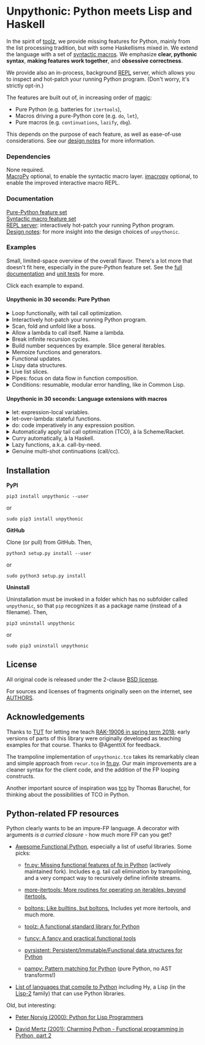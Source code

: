 # Unpythonic: Python meets Lisp and Haskell

In the spirit of [toolz](https://github.com/pytoolz/toolz), we provide missing features for Python, mainly from the list processing tradition, but with some Haskellisms mixed in. We extend the language with a set of [syntactic macros](https://en.wikipedia.org/wiki/Macro_(computer_science)#Syntactic_macros). We emphasize **clear, pythonic syntax**, **making features work together**, and **obsessive correctness**.

We provide also an in-process, background [REPL](https://en.wikipedia.org/wiki/Read%E2%80%93eval%E2%80%93print_loop) server, which allows you to inspect and hot-patch your running Python program. (Don't worry, it's strictly opt-in.)

The features are built out of, in increasing order of [magic](https://macropy3.readthedocs.io/en/latest/discussion.html#levels-of-magic):

 - Pure Python (e.g. batteries for `itertools`),
 - Macros driving a pure-Python core (e.g. `do`, `let`),
 - Pure macros (e.g. `continuations`, `lazify`, `dbg`).

This depends on the purpose of each feature, as well as ease-of-use considerations. See our [design notes](doc/design-notes.md) for more information.

### Dependencies

None required.  
[MacroPy](https://github.com/azazel75/macropy) optional, to enable the syntactic macro layer. [imacropy](https://github.com/Technologicat/imacropy) optional, to enable the improved interactive macro REPL.

### Documentation

[Pure-Python feature set](doc/features.md)  
[Syntactic macro feature set](doc/macros.md)  
[REPL server](doc/repl.md): interactively hot-patch your running Python program.  
[Design notes](doc/design-notes.md): for more insight into the design choices of ``unpythonic``.


### Examples

Small, limited-space overview of the overall flavor. There's a lot more that doesn't fit here, especially in the pure-Python feature set. See the [full documentation](doc/features.md) and [unit tests](unpythonic/test/) for more.

Click each example to expand.

#### Unpythonic in 30 seconds: Pure Python

<details><summary>Loop functionally, with tail call optimization.</summary>

[[docs](doc/features.md#looped-looped_over-loops-in-fp-style-with-tco)]

```python
from unpythonic import looped, looped_over

@looped
def result(loop, acc=0, i=0):
    if i == 10:
        return acc
    else:
        return loop(acc + i, i + 1)  # tail call optimized, no call stack blowup.
assert result == 45

@looped_over(range(3), acc=[])
def result(loop, i, acc):
    acc.append(lambda x: i * x)  # fresh "i" each time, no mutation of loop counter.
    return loop()
assert [f(10) for f in result] == [0, 10, 20]
```
</details>  
<details><summary>Interactively hot-patch your running Python program.</summary>

[[docs](doc/repl.md)]

To opt in, add just two lines of code to your main program:

```python
from unpythonic.net import server
server.start(locals={})  # automatically daemonic

import time

def main():
    while True:
        time.sleep(1)

if __name__ == '__main__':
    main()
```

Or if you just want to take this for a test run, start the built-in demo app:

```bash
python3 -m unpythonic.net.server
```

Once a server is running, to connect:

```bash
python3 -m unpythonic.net.client 127.0.0.1
```

This gives you a REPL, inside your live process, with all the power of Python. You can `importlib.reload` any module, and through `sys.modules`, inspect or overwrite any name at the top level of any module. You can `pickle.dump` your data. Or do anything you want with/to the live state of your app.

You can have multiple REPL sessions connected simultaneously. When your app exits (for any reason), the server automatically shuts down, closing all connections if any remain. But exiting the client leaves the server running, so you can connect again later - that's the whole point.

Optionally, if you have MacroPy, the REPL sessions support importing and invoking macros. If you additionally have [imacropy](https://github.com/Technologicat/imacropy), the improved interactive macro REPL is used automatically.
</details>  
<details><summary>Scan, fold and unfold like a boss.</summary>

[[docs](doc/features.md#batteries-for-itertools)]

```python
from operator import add
from unpythonic import scanl, foldl, unfold, take

assert tuple(scanl(add, 0, range(1, 5))) == (0, 1, 3, 6, 10)

def op(e1, e2, acc):
    return acc + e1 * e2
assert foldl(op, 0, (1, 2), (3, 4)) == 11  # we accept multiple input sequences, like Racket

def nextfibo(a, b):       # *oldstates
    return (a, b, a + b)  # value, *newstates
assert tuple(take(10, unfold(nextfibo, 1, 1))) == (1, 1, 2, 3, 5, 8, 13, 21, 34, 55)
```
</details>  
<details><summary>Allow a lambda to call itself. Name a lambda.</summary>

[[docs for `withself`](doc/features.md#batteries-for-functools)] [[docs for `namelambda`](doc/features.md#namelambda-rename-a-function)]

```python
from unpythonic import withself, namelambda

fact = withself(lambda self, n: n * self(n - 1) if n > 1 else 1)  # see @trampolined to do this with TCO
assert fact(5) == 120

square = namelambda("square")(lambda x: x**2)
assert square.__name__ == "square"
assert square.__qualname__ == "square"  # or e.g. "somefunc.<locals>.square" if inside a function
assert square.__code__.co_name == "square"  # used by stack traces
```
</details>  
<details><summary>Break infinite recursion cycles.</summary>

[[docs](doc/features.md#fix-break-infinite-recursion-cycles)]

```python
from typing import NoReturn
from unpythonic import fix

@fix()
def a(k):
    return b((k + 1) % 3)
@fix()
def b(k):
    return a((k + 1) % 3)
assert a(0) is NoReturn
```
</details>  
<details><summary>Build number sequences by example. Slice general iterables.</summary>

[[docs for `s`](doc/features.md#s-m-mg-lazy-mathematical-sequences-with-infix-arithmetic)] [[docs for `islice`](doc/features.md#islice-slice-syntax-support-for-itertoolsislice)]

```python
from unpythonic import s, islice

seq = s(1, 2, 4, ...)
assert tuple(islice(seq)[:10]) == (1, 2, 4, 8, 16, 32, 64, 128, 256, 512)
```
</details>  
<details><summary>Memoize functions and generators.</summary>

[[docs for `memoize`](doc/features.md#batteries-for-functools)] [[docs for `gmemoize`](doc/features.md#gmemoize-imemoize-fimemoize-memoize-generators)]

```python
from itertools import count, takewhile
from unpythonic import memoize, gmemoize, islice

ncalls = 0
@memoize  # <-- important part
def square(x):
    global ncalls
    ncalls += 1
    return x**2
assert square(2) == 4
assert ncalls == 1
assert square(3) == 9
assert ncalls == 2
assert square(3) == 9
assert ncalls == 2  # called only once for each unique set of arguments

# "memoize lambda": classic evaluate-at-most-once thunk
thunk = memoize(lambda: print("hi from thunk"))
thunk()  # the message is printed only the first time
thunk()

@gmemoize  # <-- important part
def primes():  # FP sieve of Eratosthenes
    yield 2
    for n in count(start=3, step=2):
        if not any(n % p == 0 for p in takewhile(lambda x: x*x <= n, primes())):
            yield n

assert tuple(islice(primes())[:10]) == (2, 3, 5, 7, 11, 13, 17, 19, 23, 29)
```
</details>  
<details><summary>Functional updates.</summary>

[[docs](doc/features.md#fup-functional-update-shadowedsequence)]

```python
from itertools import repeat
from unpythonic import fup

t = (1, 2, 3, 4, 5)
s = fup(t)[0::2] << tuple(repeat(10, 3))
assert s == (10, 2, 10, 4, 10)
assert t == (1, 2, 3, 4, 5)
```
</details>  
<details><summary>Lispy data structures.</summary>

[[docs for `box`](doc/features.md#box-a-mutable-single-item-container)] [[docs for `cons`](doc/features.md#cons-and-friends-pythonic-lispy-linked-lists)] [[docs for `frozendict`](doc/features.md#frozendict-an-immutable-dictionary)]

```python
from unpythonic import box, unbox  # mutable single-item container
cat = object()
b = box(cat)
assert b is not cat  # the box is not the cat
assert unbox(b) is cat  # but when you look inside the box, you find the cat
dog = object()
b << dog  # let's replace the contents of the box
assert unbox(b) is dog

from unpythonic import cons, nil, ll, llist  # lispy linked lists
lst = cons(1, cons(2, cons(3, nil)))
assert ll(1, 2, 3) == lst  # make linked list out of elements
assert llist([1, 2, 3]) == lst  # convert iterable to linked list

from unpythonic import frozendict  # immutable dictionary
d1 = frozendict({'a': 1, 'b': 2})
d2 = frozendict(d1, c=3, a=4)
assert d1 == frozendict({'a': 1, 'b': 2})
assert d2 == frozendict({'a': 4, 'b': 2, 'c': 3})
```
</details>  
<details><summary>Live list slices.</summary>

[[docs](doc/features.md#view-writable-sliceable-view-into-a-sequence)]

```python
from unpythonic import view

lst = list(range(10))
v = view(lst)[::2]  # [0, 2, 4, 6, 8]
v[2:4] = (10, 20)  # re-slicable, still live.
assert lst == [0, 1, 2, 3, 10, 5, 20, 7, 8, 9]

lst[2] = 42
assert v == [0, 42, 10, 20, 8]
```
</details>  
<details><summary>Pipes: focus on data flow in function composition.</summary>

[[docs](doc/features.md#pipe-piped-lazy_piped-sequence-functions)]

```python
from unpythonic import piped, getvalue

double = lambda x: 2 * x
inc    = lambda x: x + 1
x = piped(42) | double | inc | getvalue
assert x == 85
```
</details>  
<details><summary>Conditions: resumable, modular error handling, like in Common Lisp.</summary>

[[docs](doc/features.md#handlers-restarts-conditions-and-restarts)]

```python
from unpythonic import error, restarts, handlers, invoke, use_value, unbox

class MyError(ValueError):
    def __init__(self, value):  # We want to act on the value, so save it.
        self.value = value

def lowlevel(lst):
    _drop = object()  # gensym/nonce
    out = []
    for k in lst:
        # Provide several different error recovery strategies.
        with restarts(use_value=(lambda x: x),
                      halve=(lambda x: x // 2),
                      drop=(lambda: _drop)) as result:
            if k > 9000:
                error(MyError(k))
            # This is reached when no error occurs.
            # `result` is a box, send k into it.
            result << k
        # Now the result box contains either k,
        # or the return value of one of the restarts. 
        r = unbox(result)  # get the value from the box
        if r is not _drop:
            out.append(r)
    return out

def highlevel():
    # Choose which error recovery strategy to use...
    with handlers((MyError, lambda c: use_value(c.value))):
        assert lowlevel([17, 10000, 23, 42]) == [17, 10000, 23, 42]

    # ...on a per-use-site basis...
    with handlers((MyError, lambda c: invoke("halve", c.value))):
        assert lowlevel([17, 10000, 23, 42]) == [17, 5000, 23, 42]

    # ...without changing the low-level code.
    with handlers((MyError, lambda: invoke("drop"))):
        assert lowlevel([17, 10000, 23, 42]) == [17, 23, 42]

highlevel()
```
</details>


#### Unpythonic in 30 seconds: Language extensions with macros

<details><summary>let: expression-local variables.</summary>

[[docs](doc/macros.md#let-letseq-letrec-as-macros)]

```python
from unpythonic.syntax import macros, let, letseq, letrec

x = let[((a, 1), (b, 2)) in a + b]
y = letseq[((c, 1),  # LET SEQuential, like Scheme's let*
            (c, 2 * c),
            (c, 2 * c)) in
           c]
z = letrec[((evenp, lambda x: (x == 0) or oddp(x - 1)),  # LET mutually RECursive, like in Scheme
            (oddp,  lambda x: (x != 0) and evenp(x - 1)))
           in evenp(42)]
```
</details>  
<details><summary>let-over-lambda: stateful functions.</summary>

[[docs](doc/macros.md#dlet-dletseq-dletrec-blet-bletseq-bletrec-decorator-versions)]

```python
from unpythonic.syntax import macros, dlet

@dlet((x, 0))  # let-over-lambda for Python
def count():
    return x << x + 1  # `name << value` rebinds in the let env
assert count() == 1
assert count() == 2
```
</details>  
<details><summary>do: code imperatively in any expression position.</summary>

[[docs](doc/macros.md#do-as-a-macro-stuff-imperative-code-into-an-expression-with-style)]

```python
from unpythonic.syntax import macros, do, local, delete

x = do[local[a << 21],
       local[b << 2 * a],
       print(b),
       delete[b],  # do[] local variables can be deleted, too
       4 * a]
assert x == 84
```
</details>  
<details><summary>Automatically apply tail call optimization (TCO), à la Scheme/Racket.</summary>

[[docs](doc/macros.md#tco-automatic-tail-call-optimization-for-python)]

```python
from unpythonic.syntax import macros, tco

with tco:
    # expressions are automatically analyzed to detect tail position.
    evenp = lambda x: (x == 0) or oddp(x - 1)
    oddp  = lambda x: (x != 0) and evenp(x - 1)
    assert evenp(10000) is True
```
</details>  
<details><summary>Curry automatically, à la Haskell.</summary>

[[docs](doc/macros.md#curry-automatic-currying-for-python)]

```python
from unpythonic.syntax import macros, curry
from unpythonic import foldr, composerc as compose, cons, nil, ll

with curry:
    def add3(a, b, c):
        return a + b + c
    assert add3(1)(2)(3) == 6

    mymap = lambda f: foldr(compose(cons, f), nil)
    double = lambda x: 2 * x
    assert mymap(double, (1, 2, 3)) == ll(2, 4, 6)
```
</details>  
<details><summary>Lazy functions, a.k.a. call-by-need.</summary>

[[docs](doc/macros.md#lazify-call-by-need-for-python)]

```python
from unpythonic.syntax import macros, lazify

with lazify:
    def my_if(p, a, b):
        if p:
            return a  # b never evaluated in this code path
        else:
            return b  # a never evaluated in this code path
    assert my_if(True, 23, 1/0) == 23
    assert my_if(False, 1/0, 42) == 42
```
</details>  
<details><summary>Genuine multi-shot continuations (call/cc).</summary>

[[docs](doc/macros.md#continuations-callcc-for-python)]

```python
from unpythonic.syntax import macros, continuations, call_cc

with continuations:  # enables also TCO automatically
    # McCarthy's amb() operator
    stack = []
    def amb(lst, cc):
        if not lst:
            return fail()
        first, *rest = tuple(lst)
        if rest:
            remaining_part_of_computation = cc
            stack.append(lambda: amb(rest, cc=remaining_part_of_computation))
        return first
    def fail():
        if stack:
            f = stack.pop()
            return f()

    # Pythagorean triples using amb()
    def pt():
        z = call_cc[amb(range(1, 21))]  # capture continuation, auto-populate cc arg
        y = call_cc[amb(range(1, z+1))]
        x = call_cc[amb(range(1, y+1))]
        if x*x + y*y != z*z:
            return fail()
        return x, y, z
    t = pt()
    while t:
        print(t)
        t = fail()  # note pt() has already returned when we call this.
```
</details>


## Installation

**PyPI**

``pip3 install unpythonic --user``

or

``sudo pip3 install unpythonic``

**GitHub**

Clone (or pull) from GitHub. Then,

``python3 setup.py install --user``

or

``sudo python3 setup.py install``

**Uninstall**

Uninstallation must be invoked in a folder which has no subfolder called ``unpythonic``, so that ``pip`` recognizes it as a package name (instead of a filename). Then,

``pip3 uninstall unpythonic``

or

``sudo pip3 uninstall unpythonic``

## License

All original code is released under the 2-clause [BSD license](LICENSE.md).

For sources and licenses of fragments originally seen on the internet, see [AUTHORS](AUTHORS.md).


## Acknowledgements

Thanks to [TUT](http://www.tut.fi/en/home) for letting me teach [RAK-19006 in spring term 2018](https://github.com/Technologicat/python-3-scicomp-intro); early versions of parts of this library were originally developed as teaching examples for that course. Thanks to @AgenttiX for feedback.

The trampoline implementation of ``unpythonic.tco`` takes its remarkably clean and simple approach from ``recur.tco`` in [fn.py](https://github.com/fnpy/fn.py). Our main improvements are a cleaner syntax for the client code, and the addition of the FP looping constructs.

Another important source of inspiration was [tco](https://github.com/baruchel/tco) by Thomas Baruchel, for thinking about the possibilities of TCO in Python.

## Python-related FP resources

Python clearly wants to be an impure-FP language. A decorator with arguments *is a curried closure* - how much more FP can you get?

- [Awesome Functional Python](https://github.com/sfermigier/awesome-functional-python), especially a list of useful libraries. Some picks:

  - [fn.py: Missing functional features of fp in Python](https://github.com/fnpy/fn.py) (actively maintained fork). Includes e.g. tail call elimination by trampolining, and a very compact way to recursively define infinite streams.

  - [more-itertools: More routines for operating on iterables, beyond itertools.](https://github.com/erikrose/more-itertools)

  - [boltons: Like builtins, but boltons.](https://github.com/mahmoud/boltons) Includes yet more itertools, and much more.

  - [toolz: A functional standard library for Python](https://github.com/pytoolz/toolz)

  - [funcy: A fancy and practical functional tools](https://github.com/suor/funcy/)

  - [pyrsistent: Persistent/Immutable/Functional data structures for Python](https://github.com/tobgu/pyrsistent)

  - [pampy: Pattern matching for Python](https://github.com/santinic/pampy) (pure Python, no AST transforms!)

- [List of languages that compile to Python](https://github.com/vindarel/languages-that-compile-to-python) including Hy, a Lisp (in the [Lisp-2](https://en.wikipedia.org/wiki/Lisp-1_vs._Lisp-2) family) that can use Python libraries.

Old, but interesting:

- [Peter Norvig (2000): Python for Lisp Programmers](http://www.norvig.com/python-lisp.html)

- [David Mertz (2001): Charming Python - Functional programming in Python, part 2](https://www.ibm.com/developerworks/library/l-prog2/index.html)

